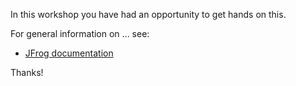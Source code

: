 In this workshop you have had an opportunity to get hands on this. 

For general information on ... see:

* [JFrog documentation](https://jfrog.com)


Thanks!
